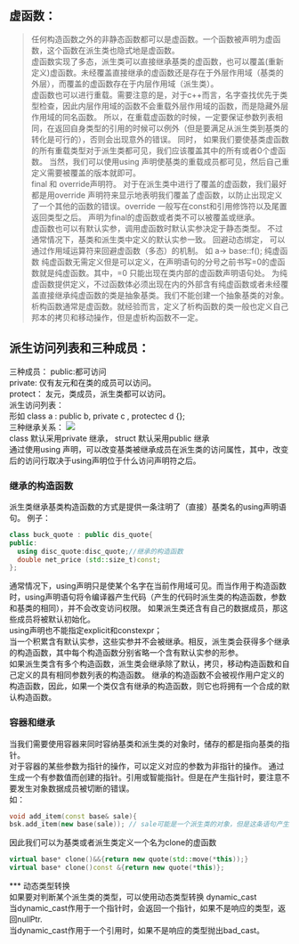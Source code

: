 ## 虚函数：
> 任何构造函数之外的非静态函数都可以是虚函数。一个函数被声明为虚函数，这个函数在派生类也隐式地是虚函数。  
> 虚函数实现了多态，派生类可以直接继承基类的虚函数，也可以覆盖(重新定义)虚函数。未经覆盖直接继承的虚函数还是存在于外层作用域（基类的外层），而覆盖的虚函数存在于内层作用域（派生类）。  
> 虚函数也可以进行重载。需要注意的是，对于c++而言，名字查找优先于类型检查，因此内层作用域的函数不会重载外层作用域的函数，而是隐藏外层作用域的同名函数。 所以，在重载虚函数的时候，一定要保证参数列表相同，在返回自身类型的引用的时候可以例外（但是要满足从派生类到基类的转化是可行的），否则会出现意外的错误。  同时， 如果我们要使基类虚函数的所有重载类型对于派生类都可见，我们应该覆盖其中的所有或者0个虚函数。 当然，我们可以使用using 声明使基类的重载成员都可见，然后自己重定义需要被覆盖的版本就即可。  
> final 和 override声明符。 对于在派生类中进行了覆盖的虚函数，我们最好都是用override 声明符来显示地表明我们覆盖了虚函数，以防止出现定义了一个其他的函数的错误。override 一般写在const和引用修饰符以及尾置返回类型之后。 声明为final的虚函数或者类不可以被覆盖或继承。  
> 虚函数也可以有默认实参，调用虚函数时默认实参决定于静态类型。 不过通常情况下，基类和派生类中定义的默认实参一致。
> 回避动态绑定， 可以通过作用域运算符来回避虚函数（多态）的机制。 如 a-> base::f();
> 纯虚函数 纯虚函数无需定义但是可以定义，在声明语句的分号之前书写=0的虚函数就是纯虚函数。其中，=0 只能出现在类内部的虚函数声明语句处。 为纯虚函数提供定义，不过函数体必须出现在内的外部含有纯虚函数或者未经覆盖直接继承纯虚函数的类是抽象基类。我们不能创建一个抽象基类的对象。  
>析构函数通常是虚函数。就经验而言，定义了析构函数的类一般也定义自己邦本的拷贝和移动操作，但是虚析构函数不一定。  
## 派生访问列表和三种成员：
三种成员：
public:都可访问   
private: 仅有友元和在类的成员可以访问。  
protect： 友元，类成员，派生类都可以访问。  
派生访问列表：  
形如 class a :  public b, private c , protectec d  {};   
三种继承关系：
![](https://media.geeksforgeeks.org/wp-content/cdn-uploads/table-class.png)   
class 默认采用private 继承， struct 默认采用public 继承   
通过使用using 声明，可以改变基类被继承成员在派生类的访问属性，其中，改变后的访问行取决于using声明位于什么访问声明符之后。  

### 继承的构造函数
派生类继承基类构造函数的方式是提供一条注明了（直接）基类名的using声明语句。 例子：  
 ```c++
 class buck_quote : public dis_quote{
 public:
   using disc_quote:disc_quote;//继承的构造函数
   double net_price (std::size_t)const;
};
```
通常情况下，using声明只是使某个名字在当前作用域可见。而当作用于构造函数时，using声明语句将令编译器产生代码（产生的代码时派生类的构造函数，参数和基类的相同），并不会改变访问权限。 如果派生类还含有自己的数据成员，那这些成员将被默认初始化。    
using声明也不能指定explicit和constexpr；  
当一个积累含有默认实参，这些实参并不会被继承。相反，派生类会获得多个继承的构造函数，其中每个构造函数分别省略一个含有默认实参的形参。  
如果派生类含有多个构造函数，派生类会继承除了默认，拷贝，移动构造函数和自己定义的具有相同参数列表的构造函数。  继承的构造函数不会被视作用户定义的构造函数，因此，如果一个类仅含有继承的构造函数，则它也将拥有一个合成的默认构造函数。   

### 容器和继承
当我们需要使用容器来同时容纳基类和派生类的对象时，储存的都是指向基类的指针。  
对于容器的某些参数为指针的操作，可以定义对应的参数为非指针的操作。 通过生成一个有参数值而创建的指针。引用或智能指针。但是在产生指针时，要注意不要发生对象数据成员被切断的错误。  
如：
```c++
void add_item(const base& sale){
bsk.add_item(new base(sale)); // sale可能是一个派生类的对象，但是这条语句产生的指针指向的对象可能并没有派生类的数据成员。
```  
因此我们可以为基类或者派生类定义一个名为clone的虚函数
``` c++
virtual base* clone()&&{return new quote(std::move(*this));}
virtual base* clone()const &{return new quote(*this)};
```
*** 动态类型转换  
如果要对判断某个派生类的类型，可以使用动态类型转换  dynamic_cast    
当dynamic_cast作用于一个指针时，会返回一个指针，如果不是响应的类型，返回nullPtr.  
当dynamic_cast作用于一个引用时，如果不是响应的类型抛出bad_cast。  
 


